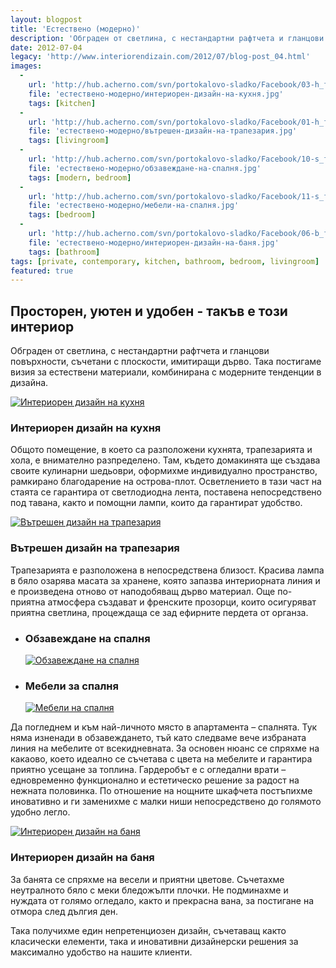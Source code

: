 ```yaml
---
layout: blogpost
title: 'Естествено (модерно)'
description: 'Обграден от светлина, с нестандартни рафтчета и гланцови повърхности, съчетани с плоскости, имитиращи дърво. Така постигаме визия за естествени материали, комбинирана с модерните тенденции в дизайна.'
date: 2012-07-04
legacy: 'http://www.interiorendizain.com/2012/07/blog-post_04.html'
images:
  -
    url: 'http://hub.acherno.com/svn/portokalovo-sladko/Facebook/03-h_f.jpg'
    file: 'естествено-модерно/интериорен-дизайн-на-кухня.jpg'
    tags: [kitchen]
  -
    url: 'http://hub.acherno.com/svn/portokalovo-sladko/Facebook/01-h_f.jpg'
    file: 'естествено-модерно/вътрешен-дизайн-на-трапезария.jpg'
    tags: [livingroom]
  -
    url: 'http://hub.acherno.com/svn/portokalovo-sladko/Facebook/10-s_f.jpg'
    file: 'естествено-модерно/обзавеждане-на-спалня.jpg'
    tags: [modern, bedroom]
  -
    url: 'http://hub.acherno.com/svn/portokalovo-sladko/Facebook/11-s_f.jpg'
    file: 'естествено-модерно/мебели-на-спалня.jpg'
    tags: [bedroom]
  -
    url: 'http://hub.acherno.com/svn/portokalovo-sladko/Facebook/06-b_f.jpg'
    file: 'естествено-модерно/интериорен-дизайн-на-баня.jpg'
    tags: [bathroom]
tags: [private, contemporary, kitchen, bathroom, bedroom, livingroom]
featured: true
---
```

## **Просторен, уютен и удобен** - такъв е този интериор
Обграден от светлина, с нестандартни рафтчета и гланцови повърхности, съчетани с плоскости, имитиращи дърво. Така постигаме визия за естествени материали, комбинирана с модерните тенденции в дизайна. 

[![Интериорен дизайн на кухня](естествено-модерно/интериорен-дизайн-на-кухня.jpg)](http://acherno.bg/интериорен-дизайн/апартамент/портокалово-сладко/портокалово-сладко.html)
### Интериорен дизайн на **кухня**

Общото помещение, в което са разположени кухнята, трапезарията и хола, е внимателно разпределено. Там, където домакинята ще създава своите кулинарни шедьоври, оформихме индивидуално пространство, рамкирано благодарение на острова-плот. Осветлението в тази част на стаята се гарантира от светлодиодна лента, поставена непосредствено под тавана, както и помощни лампи, които да гарантират удобство.

[![Вътрешен дизайн на трапезария](естествено-модерно/вътрешен-дизайн-на-трапезария.jpg)](http://acherno.bg/интериорен-дизайн/апартамент/портокалово-сладко/портокалово-сладко.html)
### Вътрешен дизайн на **трапезария**

Трапезарията е разположена в непосредствена близост. Красива лампа в бяло озарява масата за хранене, която запазва интериорната линия и е произведена отново от наподобяващ дърво материал. Още по-приятна атмосфера създават и френските прозорци, които осигуряват приятна светлина, процеждаща се зад ефирните пердета от органза.

-   ### Обзавеждане на **спалня**
    [![Обзавеждане на спалня](естествено-модерно/обзавеждане-на-спалня.jpg)](http://acherno.bg/интериорен-дизайн/апартамент/портокалово-сладко/портокалово-сладко.html)
-   ### Мебели за **спалня**
    [![Мебели на спалня](естествено-модерно/мебели-на-спалня.jpg)](http://acherno.bg/интериорен-дизайн/апартамент/портокалово-сладко/портокалово-сладко.html)

Да погледнем и към най-личното място в апартамента – спалнята. Тук няма изненади в обзавеждането, тъй като следваме вече избраната линия на мебелите от всекидневната. За основен нюанс се спряхме на какаово, което идеално се съчетава с цвета на мебелите и гарантира приятно усещане за топлина. Гардеробът е с огледални врати – едновременно функционално и естетическо решение за радост на нежната половинка. По отношение на нощните шкафчета постъпихме иновативно и ги заменихме с малки ниши непосредствено до голямото удобно легло.

[![Интериорен дизайн на баня](естествено-модерно/интериорен-дизайн-на-баня.jpg)](http://acherno.bg/интериорен-дизайн/апартамент/портокалово-сладко/портокалово-сладко.html)
### Интериорен дизайн на **баня**

За банята се спряхме на весели и приятни цветове. Съчетахме неутралното бяло с меки бледожълти плочки. Не подминахме и нуждата  от голямо огледало, както и прекрасна вана, за постигане на отмора след дългия ден.

Така получихме един непретенциозен дизайн, съчетаващ както класически елементи, така и иновативни дизайнерски решения за максимално удобство на нашите клиенти.